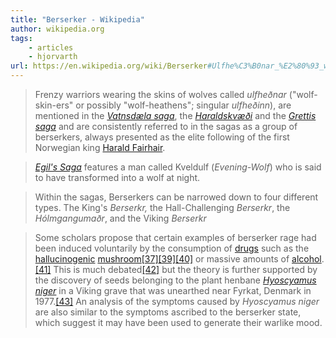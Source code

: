 ```yaml
---
title: "Berserker - Wikipedia"
author: wikipedia.org
tags: 
    - articles  
    - hjorvarth
url: https://en.wikipedia.org/wiki/Berserker#Ulfhe%C3%B0nar_%E2%80%93_wolf_warriors
---
```


> Frenzy warriors wearing the skins of wolves called *ulfheðnar* ("wolf-skin-ers" or possibly "wolf-heathens"; singular *ulfheðinn*), are mentioned in the *[Vatnsdæla saga](https://en.wikipedia.org/wiki/Vatnsd%C3%A6la_saga)*, the *[Haraldskvæði](https://en.wikipedia.org/wiki/Haraldskv%C3%A6%C3%B0i)* and the *[Grettis saga](https://en.wikipedia.org/wiki/Grettis_saga)* and are consistently referred to in the sagas as a group of berserkers, always presented as the elite following of the first Norwegian king [Harald Fairhair](https://en.wikipedia.org/wiki/Harald_Fairhair).


> *[Egil's Saga](https://en.wikipedia.org/wiki/Egil%27s_Saga)* features a man called Kveldulf (*Evening-Wolf*) who is said to have transformed into a wolf at night.


> Within the sagas, Berserkers can be narrowed down to four different types. The King's *Berserkr,* the Hall-Challenging *Berserkr*, the *Hólmgangumaðr*, and the Viking *Berserkr*


> Some scholars propose that certain examples of berserker rage had been induced voluntarily by the consumption of [drugs](https://en.wikipedia.org/wiki/Drug) such as the [hallucinogenic](https://en.wikipedia.org/wiki/Hallucinogen) [mushroom](https://en.wikipedia.org/wiki/Mushroom)[[37]](https://en.wikipedia.org/wiki/Berserker#cite_note-Fabing-37)[[39]](https://en.wikipedia.org/wiki/Berserker#cite_note-39)[[40]](https://en.wikipedia.org/wiki/Berserker#cite_note-40) or massive amounts of [alcohol](https://en.wikipedia.org/wiki/Alcohol_(drug)).[[41]](https://en.wikipedia.org/wiki/Berserker#cite_note-41) This is much debated[[42]](https://en.wikipedia.org/wiki/Berserker#cite_note-:0-42) but the theory is further supported by the discovery of seeds belonging to the plant henbane *[Hyoscyamus niger](https://en.wikipedia.org/wiki/Hyoscyamus_niger)* in a Viking grave that was unearthed near Fyrkat, Denmark in 1977.[[43]](https://en.wikipedia.org/wiki/Berserker#cite_note-43) An analysis of the symptoms caused by *Hyoscyamus niger* are also similar to the symptoms ascribed to the berserker state, which suggest it may have been used to generate their warlike mood.



